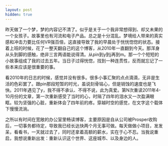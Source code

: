 ```yaml
---
layout: post
hidden: true
---
```

昨天做了一个梦，梦的内容记不清了。似乎是关于一个我非常想得到、却又未果的一个女孩子。故事里也有河流和电子产品。总之是十分混乱。梦境给人带来的真实感和冲击力要比任何VR强百倍，这直接导致了我的早晨处于恍恍惚惚的状态。接着上班的时候，花了一整天翻自己的这个博客，从2010年一直翻到今天。那浑身从头到脚的感触，绝非三言两语能说得清。从pin到y到j再到m。那一个个短短的小故事组成了我的过去五年。当日子过得恍惚，找到一种连贯性，反而就忘记了一些本来应该是很重要的事。

看2010年的日志的时候，感觉并没有很多。很多小事汇聚的点点滴滴，无非是生活的色彩罢了。跟pin那段短暂的时光，虽说刻骨铭心，但是销蚀的速度也是飞快。2011年遇见了y，我不得不承认、不得不说，此为真爱。第N次重读2011年4-10月份的文章，第一次重新感受了当时的心，时隔了四年的泪水又一次盈满眼眶。较为坚强的心脏，重新体会了四年前的疼。穿越时空的感觉，在文字这个载体下慢慢流淌。

之所以有时间在宽敞的办公室里畅读博客，主要原因是自从公司被Prosper收购后，一切事务都待定，导致我已经长达快两个月无事可做。每天做做小项目，发发呆，看看书，一天就过去了，同时还拿着高额的薪水，实在于心不忍。当我说重启，我想说重新出发：重新认识这个世界、这座城市、以及身边的人。